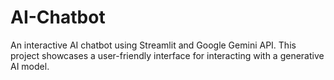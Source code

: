 # AI-Chatbot
 An interactive AI chatbot using Streamlit and Google Gemini API. This project showcases a user-friendly interface for interacting with a generative AI model.
